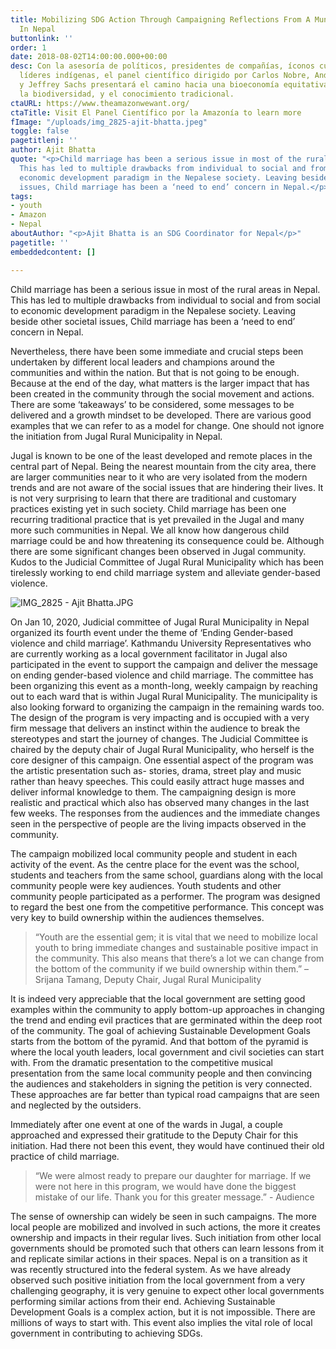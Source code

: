 ```yaml
---
title: Mobilizing SDG Action Through Campaigning Reflections From A Municipal Campaign
  In Nepal
buttonlink: ''
order: 1
date: 2018-08-02T14:00:00.000+00:00
desc: Con la asesoría de políticos, presidentes de compañías, íconos culturales y
  líderes indígenas, el panel científico dirigido por Carlos Nobre, Andrea Encalada
  y Jeffrey Sachs presentará el camino hacia una bioeconomía equitativa, basada en
  la biodiversidad, y el conocimiento tradicional.
ctaURL: https://www.theamazonwewant.org/
ctaTitle: Visit El Panel Científico por la Amazonía to learn more
fImage: "/uploads/img_2825-ajit-bhatta.jpeg"
toggle: false
pagetitlenj: ''
author: Ajit Bhatta
quote: "<p>Child marriage has been a serious issue in most of the rural areas in Nepal.
  This has led to multiple drawbacks from individual to social and from social to
  economic development paradigm in the Nepalese society. Leaving beside other societal
  issues, Child marriage has been a ‘need to end’ concern in Nepal.</p>"
tags:
- youth
- Amazon
- Nepal
aboutAuthor: "<p>Ajit Bhatta is an SDG Coordinator for Nepal</p>"
pagetitle: ''
embeddedcontent: []

---
```

Child marriage has been a serious issue in most of the rural areas in Nepal. This has led to multiple drawbacks from individual to social and from social to economic development paradigm in the Nepalese society. Leaving beside other societal issues, Child marriage has been a ‘need to end’ concern in Nepal.

Nevertheless, there have been some immediate and crucial steps been undertaken by different local leaders and champions around the communities and within the nation. But that is not going to be enough. Because at the end of the day, what matters is the larger impact that has been created in the community through the social movement and actions. There are some ‘takeaways’ to be considered, some messages to be delivered and a growth mindset to be developed. There are various good examples that we can refer to as a model for change. One should not ignore the initiation from Jugal Rural Municipality in Nepal.

Jugal is known to be one of the least developed and remote places in the central part of Nepal. Being the nearest mountain from the city area, there are larger communities near to it who are very isolated from the modern trends and are not aware of the social issues that are hindering their lives. It is not very surprising to learn that there are traditional and customary practices existing yet in such society. Child marriage has been one recurring traditional practice that is yet prevailed in the Jugal and many more such communities in Nepal. We all know how dangerous child marriage could be and how threatening its consequence could be. Although there are some significant changes been observed in Jugal community. Kudos to the Judicial Committee of Jugal Rural Municipality which has been tirelessly working to end child marriage system and alleviate gender-based violence.

![IMG_2825 - Ajit Bhatta.JPG](https://images.squarespace-cdn.com/content/v1/57610ab18a65e2414e2f561f/1579498807004-5P03UWJWM5ZISLQWT751/ke17ZwdGBToddI8pDm48kDHPSfPanjkWqhH6pl6g5ph7gQa3H78H3Y0txjaiv_0fDoOvxcdMmMKkDsyUqMSsMWxHk725yiiHCCLfrh8O1z4YTzHvnKhyp6Da-NYroOW3ZGjoBKy3azqku80C789l0mwONMR1ELp49Lyc52iWr5dNb1QJw9casjKdtTg1_-y4jz4ptJBmI9gQmbjSQnNGng/IMG_2825+-+Ajit+Bhatta.JPG?format=1500w)

On Jan 10, 2020, Judicial committee of Jugal Rural Municipality in Nepal organized its fourth event under the theme of ‘Ending Gender-based violence and child marriage’. Kathmandu University Representatives who are currently working as a local government facilitator in Jugal also participated in the event to support the campaign and deliver the message on ending gender-based violence and child marriage. The committee has been organizing this event as a month-long, weekly campaign by reaching out to each ward that is within Jugal Rural Municipality. The municipality is also looking forward to organizing the campaign in the remaining wards too. The design of the program is very impacting and is occupied with a very firm message that delivers an instinct within the audience to break the stereotypes and start the journey of changes. The Judicial Committee is chaired by the deputy chair of Jugal Rural Municipality, who herself is the core designer of this campaign. One essential aspect of the program was the artistic presentation such as- stories, drama, street play and music rather than heavy speeches. This could easily attract huge masses and deliver informal knowledge to them. The campaigning design is more realistic and practical which also has observed many changes in the last few weeks. The responses from the audiences and the immediate changes seen in the perspective of people are the living impacts observed in the community.

The campaign mobilized local community people and student in each activity of the event. As the centre place for the event was the school, students and teachers from the same school, guardians along with the local community people were key audiences. Youth students and other community people participated as a performer. The program was designed to regard the best one from the competitive performance. This concept was very key to build ownership within the audiences themselves.

> “Youth are the essential gem; it is vital that we need to mobilize local youth to bring immediate changes and sustainable positive impact in the community. This also means that there’s a lot we can change from the bottom of the community if we build ownership within them.” – Srijana Tamang, Deputy Chair, Jugal Rural Municipality

It is indeed very appreciable that the local government are setting good examples within the community to apply bottom-up approaches in changing the trend and ending evil practices that are germinated within the deep root of the community. The goal of achieving Sustainable Development Goals starts from the bottom of the pyramid. And that bottom of the pyramid is where the local youth leaders, local government and civil societies can start with. From the dramatic presentation to the competitive musical presentation from the same local community people and then convincing the audiences and stakeholders in signing the petition is very connected. These approaches are far better than typical road campaigns that are seen and neglected by the outsiders.

Immediately after one event at one of the wards in Jugal, a couple approached and expressed their gratitude to the Deputy Chair for this initiation. Had there not been this event, they would have continued their old practice of child marriage.

> “We were almost ready to prepare our daughter for marriage. If we were not here in this program, we would have done the biggest mistake of our life. Thank you for this greater message.” - Audience

The sense of ownership can widely be seen in such campaigns. The more local people are mobilized and involved in such actions, the more it creates ownership and impacts in their regular lives. Such initiation from other local governments should be promoted such that others can learn lessons from it and replicate similar actions in their spaces. Nepal is on a transition as it was recently structured into the federal system. As we have already observed such positive initiation from the local government from a very challenging geography, it is very genuine to expect other local governments performing similar actions from their end. Achieving Sustainable Development Goals is a complex action, but it is not impossible. There are millions of ways to start with. This event also implies the vital role of local government in contributing to achieving SDGs.